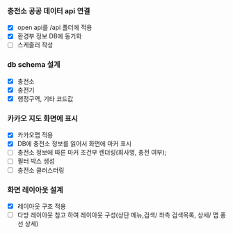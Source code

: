 ### 충전소 공공 데이터 api 연결

- [x] open api를 /api 폴더에 적용
- [x] 환경부 정보 DB에 동기화
- [ ] 스케줄러 작성

### db schema 설계

- [x] 충전소
- [x] 충전기
- [x] 행정구역, 기타 코드값

### 카카오 지도 화면에 표시

- [x] 카카오맵 적용
- [x] DB에 충전소 정보를 읽어서 화면에 마커 표시
- [ ] 충전소 정보에 따른 마커 조건부 렌더링(회사명, 충전 여부);
- [ ] 필터 박스 생성
- [ ] 충전소 클러스터링

### 화면 레이아웃 설계

- [x] 레이아웃 구조 적용
- [ ] 다방 레이아웃 참고 하여 레이아웃 구성(상단 메뉴,검색/ 좌측 검색목록, 상세/ 맵 풍선 상세)
